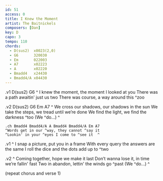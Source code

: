 ```yaml
---
id: 51
access: 0
title: I Knew the Moment
artist: The Baitnickels
composers: [Dan]
key: D
capo: 3
tempo: 110
chords:
  - D(sus2)  x0023(2,0)
  - G6       320030
  - Em       022003
  - A7       x02223
  - A        x02220
  - Bmadd4   x24430
  - Bmadd4/A x04430
---
```

.v1 D(sus2) G6
^ I knew the moment, the moment I looked at you
There was a path awaitin' just us two
There was course, a way around this ^zoo 

.v2 D(sus2) G6 Em A7
^ We cross our shadows, our shadows in the sun
We take the steps, we tread until we’re done
We find the light, we find the darkness ^too 
(We ^do…)  ^

	.ch Bmadd4 Bmadd4/A A Bmadd4 Bmadd4/A Em A7
	^Words get in our ^way, they cannot ^say it
	^Lookin' in your ^eyes I come to ^see it  ^

.v1
^ I snap a picture, put you in a frame
With every query the answers are the same
I roll the dice and the dots add up to ^two 

.v2
^ Coming together, hope we make it last
Don’t wanna lose it, in time we’re fallin' fast
Two in abandon, lettin' the winds go ^past 
(We ^do…)  ^

(repeat chorus and verse 1)